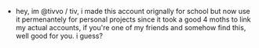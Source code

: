 - hey, im @tivvo / tiv, i made this account orignally for school but now use it permenantely for personal projects since it took a good 4 moths to link my actual accounts, if you're one of my friends and somehow find this, well good for you. i guess?


<!---
tivvo/tivvo is a ✨ special ✨ repository because its `README.md` (this file) appears on your GitHub profile.
You can click the Preview link to take a look at your changes.
--->
